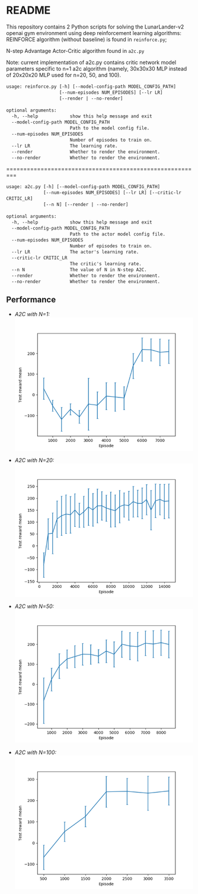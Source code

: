 # README
This repository contains 2 Python scripts for solving the LunarLander-v2 openai gym environment using deep reinforcement learning algorithms: REINFORCE algorithm (without baseline) is found in `reinforce.py`; 

N-step Advantage Actor-Critic algorithm found in `a2c.py`

Note: current implementation of a2c.py contains critic network model parameters specific to n=1 a2c algorithm (namely, 30x30x30 MLP instead of 20x20x20 MLP used for n=20, 50, and 100).

```
usage: reinforce.py [-h] [--model-config-path MODEL_CONFIG_PATH]
                    [--num-episodes NUM_EPISODES] [--lr LR]
                    [--render | --no-render]

optional arguments:
  -h, --help            show this help message and exit
  --model-config-path MODEL_CONFIG_PATH
                        Path to the model config file.
  --num-episodes NUM_EPISODES
                        Number of episodes to train on.
  --lr LR               The learning rate.
  --render              Whether to render the environment.
  --no-render           Whether to render the environment.
```
=========================================================
```
usage: a2c.py [-h] [--model-config-path MODEL_CONFIG_PATH]
              [--num-episodes NUM_EPISODES] [--lr LR] [--critic-lr CRITIC_LR]
              [--n N] [--render | --no-render]

optional arguments:
  -h, --help            show this help message and exit
  --model-config-path MODEL_CONFIG_PATH
                        Path to the actor model config file.
  --num-episodes NUM_EPISODES
                        Number of episodes to train on.
  --lr LR               The actor's learning rate.
  --critic-lr CRITIC_LR
                        The critic's learning rate.
  --n N                 The value of N in N-step A2C.
  --render              Whether to render the environment.
  --no-render           Whether to render the environment.

```
## Performance

- *A2C with N=1:*<br>
    ![N=1 A2C](assets/1_mean.png)
    
- *A2C with N=20:*<br>
    ![N=1 A2C](assets/20_mean.png)
    
- *A2C with N=50:*<br>
    ![N=1 A2C](assets/50_mean.png)
- *A2C with N=100:*<br>
    ![N=1 A2C](assets/100_mean.png)
